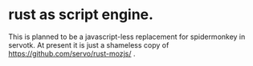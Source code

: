# rust as script engine.
This is planned to be a javascript-less replacement for spidermonkey in servotk. 
At present it is just a shameless copy of https://github.com/servo/rust-mozjs/ .

